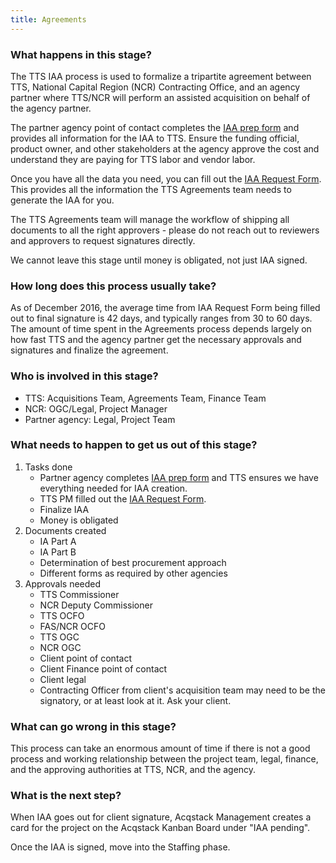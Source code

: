 ```yaml
---
title: Agreements
---
```


### What happens in this stage?

The TTS IAA process is used to formalize a tripartite agreement between TTS, National Capital Region (NCR) Contracting Office, and an agency partner where TTS/NCR will perform an assisted acquisition on behalf of the agency partner.

The partner agency point of contact completes the [IAA prep form](https://docs.google.com/a/gsa.gov/forms/d/e/1FAIpQLSdcP-ifAEPjk1FUK4q_hzkSmlAJaIyGx9y_4BSLrJI_ZLdVzw/viewform) and provides all information for the IAA to TTS. Ensure the funding official, product owner, and other stakeholders at the agency approve the cost and understand they are paying for TTS labor and vendor labor.

Once you have all the data you need, you can fill out the [IAA Request Form](https://docs.google.com/a/gsa.gov/forms/d/e/1FAIpQLSdRQerRDxl4hPX_zTQJcY9fR9i0z3LI3dLQiKE0uyJ5fF666g/viewform). This provides all the information the TTS Agreements team needs to generate the IAA for you.

The TTS Agreements team will manage the workflow of shipping all documents to all the right approvers - please do not reach out to reviewers and approvers to request signatures directly. 

We cannot leave this stage until money is obligated, not just IAA signed.

### How long does this process usually take?
As of December 2016, the average time from IAA Request Form being filled out to final signature is 42 days, and typically ranges from 30 to 60 days. The amount of time spent in the Agreements process depends largely on how fast TTS and the agency partner get the necessary approvals and signatures and finalize the agreement. 

### Who is involved in this stage?

- TTS: Acquisitions Team, Agreements Team, Finance Team
- NCR: OGC/Legal, Project Manager
- Partner agency: Legal, Project Team

### What needs to happen to get us out of this stage? 
1. Tasks done
	- Partner agency completes [IAA prep form](https://docs.google.com/a/gsa.gov/forms/d/e/1FAIpQLSdcP-ifAEPjk1FUK4q_hzkSmlAJaIyGx9y_4BSLrJI_ZLdVzw/viewform) and TTS ensures we have everything needed for IAA creation.
	- TTS PM filled out the [IAA Request Form](https://docs.google.com/a/gsa.gov/forms/d/e/1FAIpQLSdRQerRDxl4hPX_zTQJcY9fR9i0z3LI3dLQiKE0uyJ5fF666g/viewform).
	- Finalize IAA
	- Money is obligated
2. Documents created 
	- IA Part A
	- IA Part B
	- Determination of best procurement approach
	- Different forms as required by other agencies
3. Approvals needed
	- TTS Commissioner
	- NCR Deputy Commissioner
	- TTS OCFO
	- FAS/NCR OCFO
	- TTS OGC
	- NCR OGC
	- Client point of contact
	- Client Finance point of contact
	- Client legal
	- Contracting Officer from client's acquisition team may need to be the signatory, or at least look at it. Ask your client.

### What can go wrong in this stage? 

This process can take an enormous amount of time if there is not a good process and working relationship between the project team, legal, finance, and the approving authorities at TTS, NCR, and the agency.

### What is the next step?

When IAA goes out for client signature, Acqstack Management creates a card for the project on the Acqstack Kanban Board under "IAA pending".

Once the IAA is signed, move into the Staffing phase.